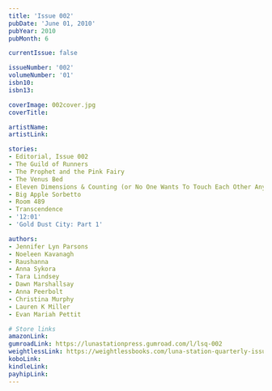 ```yaml
---
title: 'Issue 002'
pubDate: 'June 01, 2010'
pubYear: 2010
pubMonth: 6

currentIssue: false

issueNumber: '002'
volumeNumber: '01'
isbn10: 
isbn13: 

coverImage: 002cover.jpg
coverTitle: 

artistName: 
artistLink: 

stories:
- Editorial, Issue 002
- The Guild of Runners
- The Prophet and the Pink Fairy
- The Venus Bed
- Eleven Dimensions & Counting (or No One Wants To Touch Each Other Anymore)
- Big Apple Sorbetto
- Room 489
- Transcendence
- '12:01'
- 'Gold Dust City: Part 1'

authors:
- Jennifer Lyn Parsons
- Noeleen Kavanagh
- Raushanna
- Anna Sykora
- Tara Lindsey
- Dawn Marshallsay
- Anna Peerbolt
- Christina Murphy
- Lauren K Miller
- Evan Mariah Pettit

# Store links
amazonLink: 
gumroadLink: https://lunastationpress.gumroad.com/l/lsq-002
weightlessLink: https://weightlessbooks.com/luna-station-quarterly-issue-002/
koboLink: 
kindleLink: 
payhipLink: 
---
```

